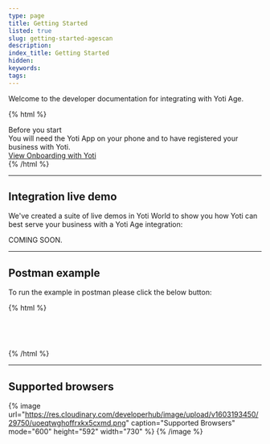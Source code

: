 ```yaml
---
type: page
title: Getting Started
listed: true
slug: getting-started-agescan
description: 
index_title: Getting Started
hidden: 
keywords: 
tags: 
---
```


Welcome to the developer documentation for integrating with Yoti Age.

{% html %}
<div class="alert-BYS">
   <div class="alert-title" id="BYS">
      Before you start
   </div>
   <div class="alert-text" >
      You will need the Yoti App on your phone and to have registered your business with Yoti.
   </div>
   <div class="alert-links"> 
         <a target="_self" href="https://developers.yoti.com/yoti/getting-started-hub">View Onboarding with Yoti</a>
   </div>
</div>
{% /html %}

---

## Integration live demo

We've created a suite of live demos in Yoti World to show you how Yoti can best serve your business with a Yoti Age integration:

COMING SOON.

---

## Postman example

To run the example in postman please click the below button:

{% html %}
<div style="height:60px; text-align:center">
<div class="postman-run-button"
data-postman-action="collection/import"
data-postman-var-1="2988de287a1a81e7d7ee"
data-postman-param="env%5BYoti%20Age%20Example%5D=W3sia2V5IjoiYmVhcmVyVG9rZW4iLCJ2YWx1ZSI6IiIsImVuYWJsZWQiOnRydWV9LHsia2V5IjoiVVJMIiwidmFsdWUiOiIiLCJlbmFibGVkIjp0cnVlfSx7ImtleSI6InNka0lkIiwidmFsdWUiOiIiLCJlbmFibGVkIjp0cnVlfV0="></div>
</div>
  <script type="text/javascript">
  (function (p,o,s,t,m,a,n) {
    !p[s] && (p[s] = function () { (p[t] || (p[t] = [])).push(arguments); });
    !o.getElementById(s+t) && o.getElementsByTagName("head")[0].appendChild((
      (n = o.createElement("script")),
      (n.id = s+t), (n.async = 1), (n.src = m), n
    ));
  }(window, document, "_pm", "PostmanRunObject", "https://run.pstmn.io/button.js"));
</script>
{% /html %}

---

## Supported browsers

{% image url="https://res.cloudinary.com/developerhub/image/upload/v1603193450/29750/uoeqtwghoffrxkx5cxmd.png" caption="Supported Browsers" mode="600" height="592" width="730" %}
{% /image %}